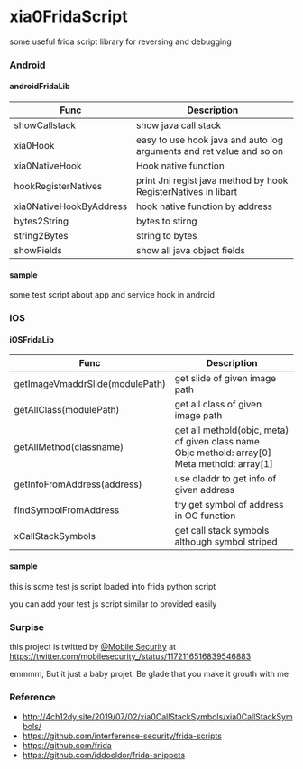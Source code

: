 # xia0FridaScript
some useful frida script library for reversing and debugging

### Android

#### androidFridaLib

| Func                    | Description                                                  |
| ----------------------- | ------------------------------------------------------------ |
| showCallstack           | show java call stack                                         |
| xia0Hook                | easy to use hook java and auto log arguments and ret value and so on |
| xia0NativeHook          | Hook native function                                         |
| hookRegisterNatives     | print Jni regist java method by hook RegisterNatives in libart |
| xia0NativeHookByAddress | hook native function by address                              |
| bytes2String            | bytes to stirng                                              |
| string2Bytes            | string to bytes                                              |
| showFields              | show all java object fields                                  |



#### sample 

some test script about app and service hook in android

### iOS

#### iOSFridaLib

| Func                            | Description                                                  |
| ------------------------------- | ------------------------------------------------------------ |
| getImageVmaddrSlide(modulePath) | get slide of given image path                                |
| getAllClass(modulePath)         | get all class of given image path                            |
| getAllMethod(classname)         | get all methold(objc, meta) of given class name<br />Objc methold: array[0]<br />Meta methold: array[1] |
| getInfoFromAddress(address)     | use dladdr to get info of given address                      |
| findSymbolFromAddress           | try get symbol of address in OC function                     |
| xCallStackSymbols               | get call stack symbols although symbol striped               |



#### sample

this is some test js script loaded into frida python script

you can add your test js script similar to provided easily

### Surpise

this project is twitted by [@Mobile Security](https://twitter.com/mobilesecurity_) at https://twitter.com/mobilesecurity_/status/1172116516839546883

emmmm,  But it just a baby projet. Be glade that you make it grouth with me 

### Reference

- http://4ch12dy.site/2019/07/02/xia0CallStackSymbols/xia0CallStackSymbols/
- https://github.com/interference-security/frida-scripts
- https://github.com/frida
- https://github.com/iddoeldor/frida-snippets